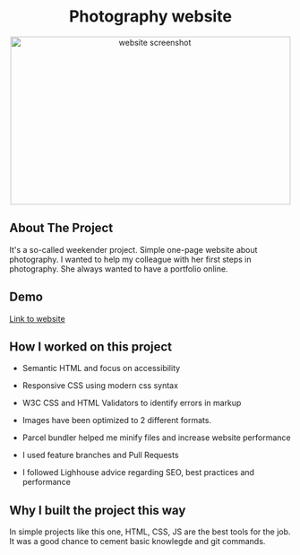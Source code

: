 <div style="text-align:center">
    <h1>Photography website</h1>
</div>

<div style="text-align:center">
<img src="https://dankadzurisovaphotography.netlify.app/readme-main.gif" alt="website screenshot" width="500" height="300"/>
</div>

## About The Project
It's a so-called weekender project. Simple one-page website about photography. I wanted to help my colleague with her first steps in photography. She always wanted to have a portfolio online.
## Demo
<a href='dankadzurisovaphotography.netlify.app/'>Link to website</a>

## How I worked on this project
- Semantic HTML and focus on accessibility

- Responsive CSS using modern css syntax

- W3C CSS and HTML Validators to identify errors in markup

- Images have been optimized to 2 different formats.

- Parcel bundler helped me minify files and increase website performance

- I used feature branches and Pull Requests

- I followed Lighhouse advice regarding SEO, best practices and performance

## Why I built the project this way
In simple projects like this one, HTML, CSS, JS are the best tools for the job. It was a good chance to cement basic knowlegde and git commands.
